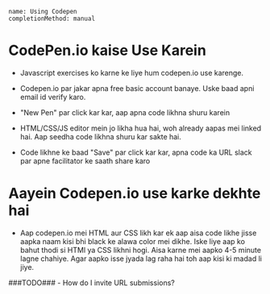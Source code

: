```ngMeta
name: Using Codepen
completionMethod: manual
```

# CodePen.io kaise Use Karein

- Javascript exercises ko karne ke liye hum codepen.io use karenge.

- Codepen.io par jakar apna free basic account banaye. Uske baad apni email id verify karo.
 
- "New Pen" par click kar kar, aap apna code likhna shuru karein

- HTML/CSS/JS editor mein jo likha hua hai, woh already aapas mei linked hai. Aap seedha code likhna shuru kar sakte hai.

- Code likhne ke baad "Save" par click kar kar, apna code ka URL slack par apne facilitator ke saath share karo


# Aayein Codepen.io use karke dekhte hai
- Aap codepen.io mei HTML aur CSS likh kar ek aap aisa code likhe jisse aapka naam kisi bhi black ke alawa color mei dikhe. Iske liye aap ko bahut thodi si HTMl ya CSS likhni hogi. Aisa karne mei aapko 4-5 minute lagne chahiye. Agar aapko isse jyada lag raha hai toh aap kisi ki madad li jiye.


###TODO### - How do I invite URL submissions?